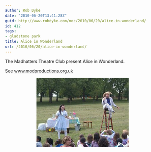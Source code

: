 ```yaml
---
author: Rob Dyke
date: "2010-06-20T13:41:28Z"
guid: http://www.robdyke.com/noc/2010/06/20/alice-in-wonderland/
id: 412
tags:
- gladstone park
title: Alice in Wonderland
url: /2010/06/20/alice-in-wonderland/
---
```

The Madhatters Theatre Club present Alice in Wonderland.

See www.modproductions.org.uk
  
<a alt="image" href="/pubfiles/2010/06/wpid-2010-06-20-14.37.151.jpg"><img style="display:block;margin-right:auto;margin-left:auto;" alt="image" src="/pubfiles/2010/06/wpid-2010-06-20-14.37.15.jpg" /></a>